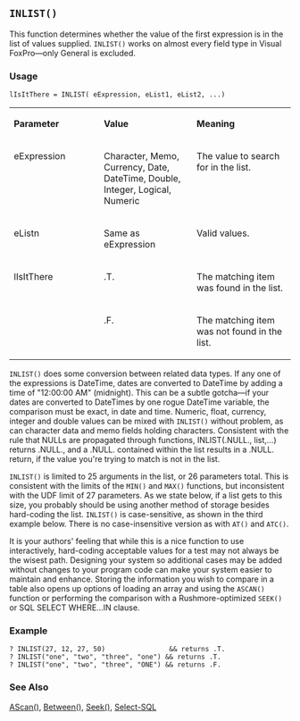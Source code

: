 ## `INLIST()`

This function determines whether the value of the first expression is in the list of values supplied. `INLIST()` works on almost every field type in Visual FoxPro&mdash;only General is excluded.

### Usage

```foxpro
lIsItThere = INLIST( eExpression, eList1, eList2, ...)
```
<table>
<tr>
  <td width="32%" valign="top">
  <p><b>Parameter</b></p>
  </td>
  <td width="23%" valign="top">
  <p><b>Value</b></p>
  </td>
  <td width="45%" valign="top">
  <p><b>Meaning</b></p>
  </td>
 </tr>
<tr>
  <td width="32%" valign="top">
  <p>eExpression</p>
  </td>
  <td width="23%" valign="top">
  <p>Character, Memo, Currency, Date, DateTime, Double, Integer, Logical, Numeric</p>
  </td>
  <td width="45%" valign="top">
  <p>The value to search for in the list.</p>
  </td>
 </tr>
<tr>
  <td width="32%" valign="top">
  <p>eListn</p>
  </td>
  <td width="23%" valign="top">
  <p>Same as eExpression</p>
  </td>
  <td width="45%" valign="top">
  <p>Valid values.</p>
  </td>
 </tr>
<tr>
  <td width="32%" rowspan="2" valign="top">
  <p>lIsItThere</p>
  </td>
  <td width="23%" valign="top">
  <p>.T.</p>
  </td>
  <td width="45%" valign="top">
  <p>The matching item was found in the list.</p>
  </td>
 </tr>
<tr>
  <td width="33%" valign="top">
  <p>.F.</p>
  </td>
  <td width="67%" valign="top">
  <p>The matching item was not found in the list.</p>
  </td>
 </tr>
</table>

`INLIST()` does some conversion between related data types. If any one of the expressions is DateTime, dates are converted to DateTime by adding a time of "12:00:00 AM" (midnight). This can be a subtle gotcha&mdash;if your dates are converted to DateTimes by one rogue DateTime variable, the comparison must be exact, in date and time. Numeric, float, currency, integer and double values can be mixed with `INLIST()` without problem, as can character data and memo fields holding characters. Consistent with the rule that NULLs are propagated through functions, INLIST(.NULL., list,...) returns .NULL., and a .NULL. contained within the list results in a .NULL. return, if the value you're trying to match is not in the list.

`INLIST()` is limited to 25 arguments in the list, or 26 parameters total. This is consistent with the limits of the `MIN()` and `MAX()` functions, but inconsistent with the UDF limit of 27 parameters. As we state below, if a list gets to this size, you probably should be using another method of storage besides hard-coding the list. `INLIST()` is case-sensitive, as shown in the third example below. There is no case-insensitive version as with `AT()` and `ATC()`.

It is your authors' feeling that while this is a nice function to use interactively, hard-coding acceptable values for a test may not always be the wisest path. Designing your system so additional cases may be added without changes to your program code can make your system easier to maintain and enhance. Storing the information you wish to compare in a table also opens up options of loading an array and using the `ASCAN()` function or performing the comparison with a Rushmore-optimized `SEEK()` or SQL SELECT WHERE...IN clause.

### Example

```foxpro
? INLIST(27, 12, 27, 50)                && returns .T.
? INLIST("one", "two", "three", "one") && returns .T.
? INLIST("one", "two", "three", "ONE") && returns .F.
```
### See Also

[AScan()](s4g216.md), [Between()](s4g005.md), [Seek()](s4g267.md), [Select-SQL](s4g088.md)